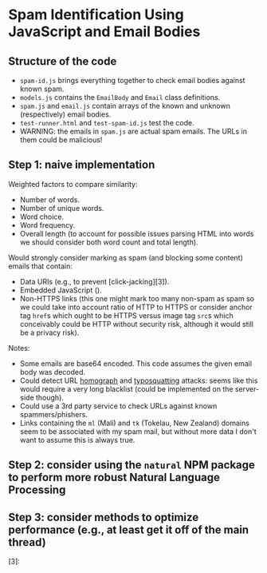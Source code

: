 # Spam Identification Using JavaScript and Email Bodies

## Structure of the code
- `spam-id.js` brings everything together to check email bodies against known spam.
- `models.js` contains the `EmailBody` and `Email` class definitions.
- `spam.js` and `email.js` contain arrays of the known and unknown (respectively) email bodies.
- `test-runner.html` and `test-spam-id.js` test the code.
- WARNING: the emails in `spam.js` are actual spam emails. The URLs in them could be malicious!

## Step 1: naive implementation
Weighted factors to compare similarity:
- Number of words.
- Number of unique words.
- Word choice.
- Word frequency.
- Overall length (to account for possible issues parsing HTML into words we should consider both word count and total length).

Would strongly consider marking as spam (and blocking some content) emails that contain:
- Data URIs (e.g., to prevent [click-jacking][3]).
- Embedded JavaScript ().
- Non-HTTPS links (this one might mark too many non-spam as spam so we could take into account ratio of HTTP to HTTPS or consider anchor tag `href`s which ought to be HTTPS versus image tag `src`s which conceivably could be HTTP without security risk, although it would still be a privacy risk).

Notes:
- Some emails are base64 encoded. This code assumes the given email body was decoded.
- Could detect URL [homograph][1] and [typosquatting][2] attacks: seems like this would require a very long blacklist (could be implemented on the server-side though).
- Could use a 3rd party service to check URLs against known spammers/phishers.
- Links containing the `ml` (Mali) and `tk` (Tokelau, New Zealand) domains seem to be associated with my spam mail, but without more data I don't want to assume this is always true.

## Step 2: consider using the `natural` NPM package to perform more robust Natural Language Processing

## Step 3: consider methods to optimize performance (e.g., at least get it off of the main thread)

[1]:https://en.wikipedia.org/wiki/IDN_homograph_attack
[2]:https://en.wikipedia.org/wiki/Typosquatting
[3]: